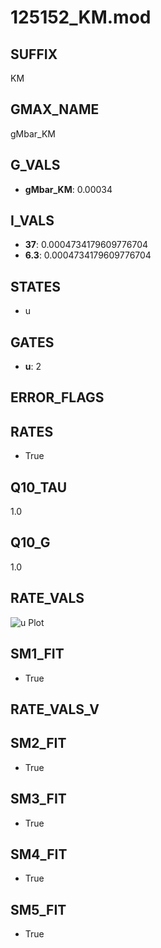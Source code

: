 # 125152_KM.mod

## SUFFIX

KM

## GMAX_NAME

gMbar_KM

## G_VALS

- **gMbar_KM**: 0.00034

## I_VALS

- **37**: 0.0004734179609776704
- **6.3**: 0.0004734179609776704

## STATES

- u

## GATES

- **u**: 2

## ERROR_FLAGS


## RATES

- True

## Q10_TAU

1.0

## Q10_G

1.0

## RATE_VALS

![u Plot](/Users/pbozelos/Dropbox/icg-Chai-Panos/supermodels/output_markdown_files/K/125152_KM.mod/images/u.png)

## SM1_FIT

- True

## RATE_VALS_V

## SM2_FIT

- True

## SM3_FIT

- True

## SM4_FIT

- True

## SM5_FIT

- True


